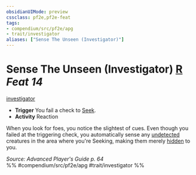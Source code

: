 ```yaml
---
obsidianUIMode: preview
cssclass: pf2e,pf2e-feat
tags:
- compendium/src/pf2e/apg
- trait/investigator
aliases: ["Sense The Unseen (Investigator)"]
---
```

# Sense The Unseen (Investigator)  [R](/rules/core-rulebook/chapter-9-playing-the-game.md#Actions "Reaction") *Feat 14*  
[investigator](/rules/traits/investigator-apg.md)  

- **Trigger** You fail a check to [Seek](/rules/actions/seek.md).
- **Activity** Reaction

When you look for foes, you notice the slightest of cues. Even though you failed at the triggering check, you automatically sense any [undetected](/rules/conditions.md#Undetected) creatures in the area where you're Seeking, making them merely [hidden](/rules/conditions.md#Hidden) to you.

*Source: Advanced Player's Guide p. 64*  
%% #compendium/src/pf2e/apg #trait/investigator %%